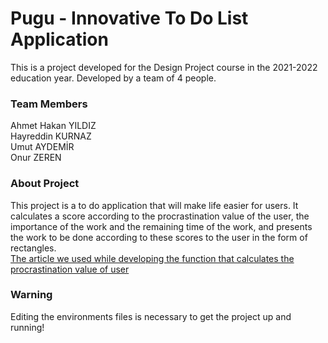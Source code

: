 # Pugu - Innovative To Do List Application
This is a project developed for the Design Project course in the 2021-2022 education year. Developed by a team of 4 people.
### Team Members
Ahmet Hakan YILDIZ<br/>
Hayreddin KURNAZ<br/>
Umut AYDEMİR<br/>
Onur ZEREN
### About Project
This project is a to do application that will make life easier for users. It calculates a score according to the procrastination value of the user, the importance of the work and the remaining time of the work, and presents the work to be done according to these scores to the user in the form of rectangles.<br/>
[The article we used while developing the function that calculates the procrastination value of user](https://www.researchgate.net/publication/6598646_The_nature_of_procrastination_a_meta-analytic_and_theoretical_review_of_quintessential_self-regulatory_failure_Psychol_Bull_133_65-94)
### Warning
Editing the environments files is necessary to get the project up and running!
